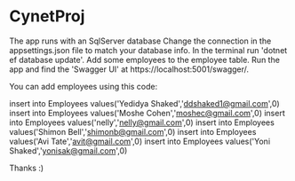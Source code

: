 # CynetProj

The app runs with an SqlServer database
Change the connection in the appsettings.json file to match your database info.
In the terminal run 'dotnet ef database update'.
Add some employees to the employee table.
Run the app and find the 'Swagger UI' at https://localhost:5001/swagger/.

You can add employees using this code:

insert into Employees values('Yedidya Shaked','ddshaked1@gmail.com',0)
insert into Employees values('Moshe Cohen','moshec@gmail.com',0)
insert into Employees values('nelly','nelly@gmail.com',0)
insert into Employees values('Shimon Bell','shimonb@gmail.com',0)
insert into Employees values('Avi Tate','avit@gmail.com',0)
insert into Employees values('Yoni Shaked','yonisak@gmail.com',0)

Thanks :)